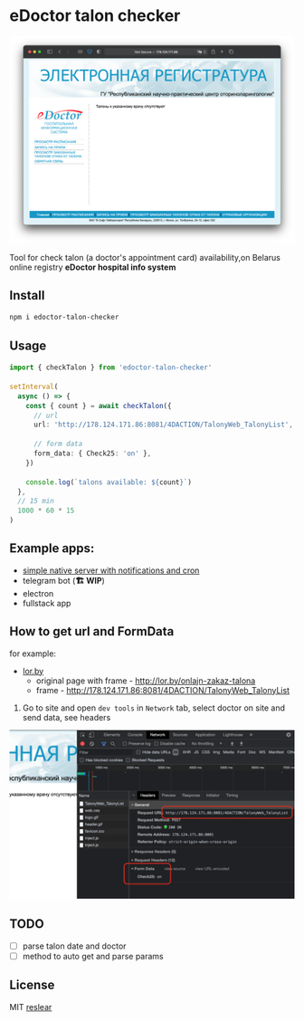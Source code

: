 # eDoctor talon checker

![](docs/main.png)

Tool for check talon (a doctor's appointment card) availability,on Belarus online registry **eDoctor hospital info system**

## Install

```bash
npm i edoctor-talon-checker
```

## Usage

```ts
import { checkTalon } from 'edoctor-talon-checker'

setInterval(
  async () => {
    const { count } = await checkTalon({
      // url
      url: 'http://178.124.171.86:8081/4DACTION/TalonyWeb_TalonyList',

      // form data
      form_data: { Check25: 'on' },
    })

    console.log(`talons available: ${count}`)
  },
  // 15 min
  1000 * 60 * 15
)
```

## Example apps:

- [simple native server with notifications and cron](https://github.com/reslear/edoctor-talon-checker/tree/main/apps/native)
- telegram bot (**🏗 WIP**)
- electron
- fullstack app

## How to get url and FormData

for example:

- [lor.by](https://lor.by)
  - original page with frame - http://lor.by/onlajn-zakaz-talona
  - frame - http://178.124.171.86:8081/4DACTION/TalonyWeb_TalonyList

1. Go to site and open `dev tools` in `Network` tab, select doctor on site and send data, see headers

![](docs/devtools.png)

## TODO

- [ ] parse talon date and doctor
- [ ] method to auto get and parse params

## License

MIT [reslear](https://github.com/reslear)
